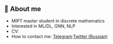 ## :wave: About me
* MIPT master student in discrete mathematics
* Interested in ML/DL, GNN, NLP
* CV: 
* How to contact me: [Telegram](t.me/nikis14)·[Twitter (Russian)](https://twitter.com/NikitaSeverin10)

